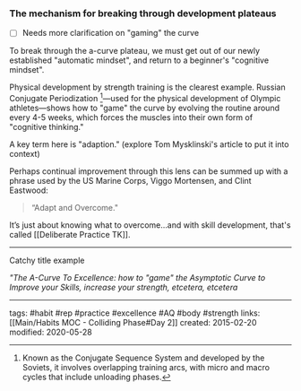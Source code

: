 ### The mechanism for breaking through development plateaus
- [ ] Needs more clarification on "gaming" the curve

To break through the a-curve plateau, we must get out of our newly established "automatic mindset", and return to a beginner's "cognitive mindset". 

Physical development by strength training is the clearest example. 
Russian Conjugate Periodization [^1]—used for the physical development of Olympic athletes—shows how to "game" the curve by evolving the routine around every 4-5 weeks, which forces the muscles into their own form of "cognitive thinking."

A key term here is "adaption." (explore Tom Mysklinski's article to put it into context)

Perhaps continual improvement through this lens can be summed up with a phrase used by the US Marine Corps, Viggo Mortensen, and Clint Eastwood: 

> “Adapt and Overcome."

It’s just about knowing what to overcome…and with skill development, that's called [[Deliberate Practice TK]].

---
Catchy title example

*"The A-Curve To Excellence: how to "game" the Asymptotic Curve to Improve your Skills, increase your strength, etcetera, etcetera*

---
tags: #habit #rep #practice #excellence #AQ #body #strength
links: [[Main/Habits MOC - Colliding Phase#Day 2]]
created: 2015-02-20
modified: 2020-05-28

[^1]: Known as the Conjugate Sequence System and developed by the Soviets, it involves overlapping training arcs, with micro and macro cycles that include unloading phases.
